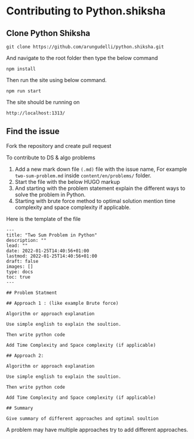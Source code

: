 # Contributing to Python.shiksha

## Clone Python Shiksha 

```
git clone https://github.com/arungudelli/python.shiksha.git
```

And navigate to the root folder then type the below command 

```
npm install

```
Then run the site using below command.

```
npm run start
```

The site should be running on 

```
http://localhost:1313/
```


## Find the issue 

Fork the repository and create pull request


To contribute to DS & algo problems 

1. Add a new mark down file `(.md)` file with the issue name, For example `two-sum-problem.md` inside `content/en/problems/` folder.
2. Start the file with the below HUGO markup 
3. And starting with the problem statement explain the different ways to solve the problem in Python.
4. Starting with brute force method to optimal solution mention time complexity and space complexity if applicable.

Here is the template of the file

```
---
title: "Two Sum Problem in Python"
description: ""
lead: ""
date: 2022-01-25T14:40:56+01:00
lastmod: 2022-01-25T14:40:56+01:00
draft: false
images: []
type: docs
toc: true
---

## Problem Statment 

## Approach 1 : (like example Brute force)

Algorithm or approach explanation

Use simple english to explain the soultion.

Then write python code 

Add Time Complexity and Space complexity (if applicable)

## Approach 2: 

Algorithm or approach explanation

Use simple english to explain the soultion.

Then write python code 

Add Time Complexity and Space complexity (if applicable)

## Summary

Give summary of different approaches and optimal soultion

```

A problem may have multiple approaches try to add different approaches.  
 
